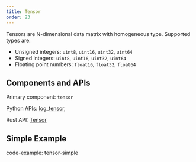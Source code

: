 ```yaml
---
title: Tensor
order: 23
---
```


Tensors are N-dimensional data matrix with homogeneous type. Supported types are:

- Unsigned integers: `uint8`, `uint16`, `uint32`, `uint64`
- Signed integers: `uint8`, `uint16`, `uint32`, `uint64`
- Floating point numbers: `float16`, `float32`, `float64`


## Components and APIs
Primary component: `tensor`

Python APIs: [log_tensor](https://ref.rerun.io/docs/python/latest/common/tensors/#rerun.log_tensor),

Rust API: [Tensor](https://docs.rs/rerun/latest/rerun/components/struct.Tensor.html)

## Simple Example

code-example: tensor-simple

<picture>
  <source media="(max-width: 480px)" srcset="https://static.rerun.io/8e8d7f4137c598de8158effa4b82c5ef4d93ee23_tensor_simple_480w.png">
  <source media="(max-width: 768px)" srcset="https://static.rerun.io/1a8fe9f89e523b0060a2f6adea08385e1d8bef21_tensor_simple_768w.png">
  <source media="(max-width: 1024px)" srcset="https://static.rerun.io/d1bb2d7dc290f54aecafec5f767308123ed18242_tensor_simple_1024w.png">
  <source media="(max-width: 1200px)" srcset="https://static.rerun.io/baa09cc431692ad8f0cab21b9184c6dbf4a62ff5_tensor_simple_1200w.png">
  <img src="https://static.rerun.io/1aead2554496737e9267a5ab5220dbc89da851ee_tensor_simple_full.png" alt="">
</picture>

